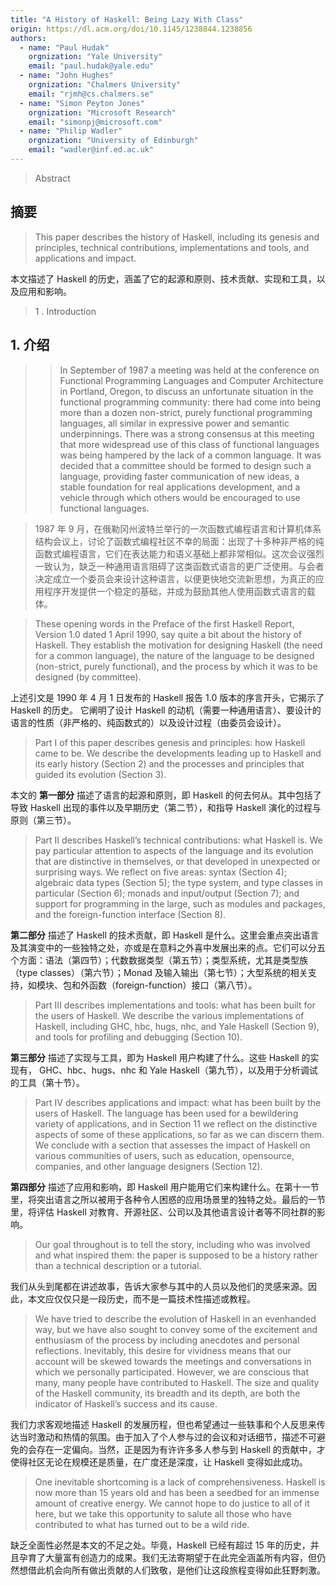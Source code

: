 ```yaml
---
title: "A History of Haskell: Being Lazy With Class"
origin: https://dl.acm.org/doi/10.1145/1238844.1238856
authors:
  - name: "Paul Hudak"
    orgnization: "Yale University"
    email: "paul.hudak@yale.edu"
  - name: "John Hughes"
    orgnization: "Chalmers University"
    email: "rjmh@cs.chalmers.se"
  - name: "Simon Peyton Jones"
    orgnization: "Microsoft Research"
    email: "simonpj@microsoft.com"
  - name: "Philip Wadler"
    orgnization: "University of Edinburgh"
    email: "wadler@inf.ed.ac.uk"
---
```



> Abstract

## 摘要

> This paper describes the history of Haskell, including its genesis and principles, technical contributions, implementations and tools, and applications and impact.

本文描述了 Haskell 的历史，涵盖了它的起源和原则、技术贡献、实现和工具，以及应用和影响。

> 1 . Introduction

## 1. 介绍

> > In September of 1987 a meeting was held at the conference on Functional Programming Languages and Computer Architecture in Portland, Oregon, to discuss an unfortunate situation in the functional programming community: there had come into being more than a dozen non-strict, purely functional programming languages, all similar in expressive power and semantic underpinnings. There was a strong consensus at this meeting that more widespread use of this class of functional languages was being hampered by the lack of a common language. It was decided that a committee should be formed to design such a language, providing faster communication of new ideas, a stable foundation for real applications development, and a vehicle through which others would be encouraged to use functional languages.

> 1987 年 9 月，在俄勒冈州波特兰举行的一次函数式编程语言和计算机体系结构会议上，讨论了函数式编程社区不幸的局面：出现了十多种非严格的纯函数式编程语言，它们在表达能力和语义基础上都非常相似。这次会议强烈一致认为，缺乏一种通用语言阻碍了这类函数式语言的更广泛使用。与会者决定成立一个委员会来设计这种语言，以便更快地交流新思想，为真正的应用程序开发提供一个稳定的基础，并成为鼓励其他人使用函数式语言的载体。

> These opening words in the Preface of the first Haskell Report, Version 1.0 dated 1 April 1990, say quite a bit about the history of Haskell. They establish the motivation for designing Haskell (the need for a common language), the nature of the language to be designed (non-strict, purely functional), and the process by which it was to be designed (by committee).

上述引文是 1990 年 4 月 1 日发布的 Haskell 报告 1.0 版本的序言开头，它揭示了 Haskell 的历史。 它阐明了设计 Haskell 的动机（需要一种通用语言）、要设计的语言的性质（非严格的、纯函数式的）以及设计过程（由委员会设计）。

> Part I of this paper describes genesis and principles: how Haskell came to be. We describe the developments leading up to Haskell and its early history (Section 2) and the processes and principles that guided its evolution (Section 3).

本文的 **第一部分** 描述了语言的起源和原则，即 Haskell 的何去何从。其中包括了导致 Haskell 出现的事件以及早期历史（第二节），和指导 Haskell 演化的过程与原则（第三节）。

> Part II describes Haskell’s technical contributions: what Haskell is. We pay particular attention to aspects of the language and its evolution that are distinctive in themselves, or that developed in unexpected or surprising ways. We reflect on five areas: syntax (Section 4); algebraic data types (Section 5); the type system, and type classes in particular (Section 6); monads and input/output (Section 7); and support for programming in the large, such as modules and packages, and the foreign-function interface (Section 8).

**第二部分** 描述了 Haskell 的技术贡献，即 Haskell 是什么。这里会重点突出语言及其演变中的一些独特之处，亦或是在意料之外喜中发展出来的点。它们可以分五个方面：语法（第四节）；代数数据类型（第五节）；类型系统，尤其是类型族（type classes）（第六节）；Monad 及输入输出（第七节）；大型系统的相关支持，如模块、包和外函数（foreign-function）接口（第八节）。

> Part III describes implementations and tools: what has been built for the users of Haskell. We describe the various implementations of Haskell, including GHC, hbc, hugs, nhc, and Yale Haskell (Section 9), and tools for profiling and debugging (Section 10).

**第三部分** 描述了实现与工具，即为 Haskell 用户构建了什么。这些 Haskell 的实现有， GHC、hbc、hugs、nhc 和 Yale Haskell（第九节），以及用于分析调试的工具（第十节）。

> Part IV describes applications and impact: what has been built by the users of Haskell. The language has been used for a bewildering variety of applications, and in Section 11 we reflect on the distinctive aspects of some of these applications, so far as we can discern them. We conclude with a section that assesses the impact of Haskell on various communities of users, such as education, opensource, companies, and other language designers (Section 12).

**第四部分** 描述了应用和影响，即 Haskell 用户能用它们来构建什么。在第十一节里，将突出语言之所以被用于各种令人困惑的应用场景里的独特之处。最后的一节里，将评估 Haskell 对教育、开源社区、公司以及其他语言设计者等不同社群的影响。

> Our goal throughout is to tell the story, including who was involved and what inspired them: the paper is supposed to be a history rather than a technical description or a tutorial.

我们从头到尾都在讲述故事，告诉大家参与其中的人员以及他们的灵感来源。因此，本文应仅仅只是一段历史，而不是一篇技术性描述或教程。

> We have tried to describe the evolution of Haskell in an evenhanded way, but we have also sought to convey some of the excitement and enthusiasm of the process by including anecdotes and personal reflections. Inevitably, this desire for vividness means that our account will be skewed towards the meetings and conversations in which we personally participated. However, we are conscious that many, many people have contributed to Haskell. The size and quality of the Haskell community, its breadth and its depth, are both the indicator of Haskell’s success and its cause.

我们力求客观地描述 Haskell 的发展历程，但也希望通过一些轶事和个人反思来传达当时激动和热情的氛围。由于加入了个人参与过的会议和对话细节，描述不可避免的会存在一定偏向。当然，正是因为有许许多多人参与到 Haskell 的贡献中，才使得社区无论在规模还是质量，在广度还是深度，让 Haskell 变得如此成功。

> One inevitable shortcoming is a lack of comprehensiveness. Haskell is now more than 15 years old and has been a seedbed for an immense amount of creative energy. We cannot hope to do justice to all of it here, but we take this opportunity to salute all those who have contributed to what has turned out to be a wild ride.

缺乏全面性必然是本文的不足之处。毕竟，Haskell 已经有超过 15 年的历史，并且孕育了大量富有创造力的成果。我们无法寄期望于在此完全涵盖所有内容，但仍然想借此机会向所有做出贡献的人们致敬，是他们让这段旅程变得如此狂野刺激。
